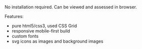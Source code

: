 No installation required. Can be viewed and assessed in browser.

Features:
* pure html5/css3, used CSS Grid
* responsive mobile-first build
* custom fonts
* svg icons as images and background images

